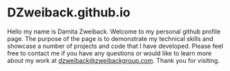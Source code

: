 # DZweiback.github.io
Hello my name is Damita Zweiback.
Welcome to my personal github profile page.
The purpose of the page is to demonstrate my technical skills and showcase a number of projects and code that I have developed.
Please feel free to contact me if you have any questions or would like to learn more about my work at dzweiback@zweibackgroup.com.
Thank you for visiting.
